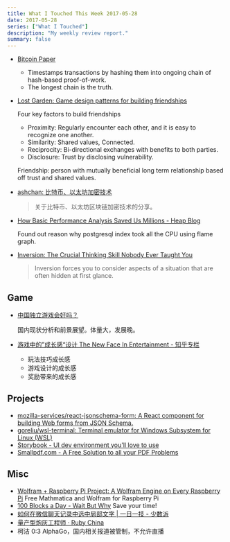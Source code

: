 ```yaml
---
title: What I Touched This Week 2017-05-28
date: 2017-05-28
series: ["What I Touched"]
description: "My weekly review report."
summary: false
---
```


- [Bitcoin Paper](https://bitcoin.org/bitcoin.pdf)

    - Timestamps transactions by hashing them into ongoing chain of hash-based proof-of-work.
    - The longest chain is the truth.

- [Lost Garden: Game design patterns for building friendships](http://www.lostgarden.com/2017/01/game-design-patterns-for-building.html)

    Four key factors to build friendships

    - Proximity: Regularly encounter each other, and it is easy to recognize one another.
    - Similarity: Shared values, Connected.
    - Reciprocity: Bi-directional exchanges with benefits to both parties.
    - Disclosure: Trust by disclosing vulnerability.

    Friendship: person with mutually beneficial long term relationship based off trust and shared values.

- [ashchan: 比特币、以太坊加密技术](https://github.com/ashchan/bitcoin-ethereum-cryptography)

    > 关于比特币、以太坊区块链加密技术的分享。

- [How Basic Performance Analysis Saved Us Millions - Heap Blog](https://blog.heapanalytics.com/basic-performance-analysis-saved-us-millions/)

    Found out reason why postgresql index took all the CPU using flame graph.

- [Inversion: The Crucial Thinking Skill Nobody Ever Taught You](http://jamesclear.com/inversion)

    > Inversion forces you to consider aspects of a situation that are often hidden at first glance.

<!--more-->

## Game

- [中国独立游戏会好吗？](https://zhuanlan.zhihu.com/p/27069470)

    国内现状分析和前景展望。体量大，发展晚。

- [游戏中的”成长感“设计 The New Face In Entertainment - 知乎专栏](https://zhuanlan.zhihu.com/p/27130622)

    - 玩法技巧成长感
    - 游戏设计的成长感
    - 奖励带来的成长感

## Projects

- [mozilla-services/react-jsonschema-form: A React component for building Web forms from JSON Schema.](https://github.com/mozilla-services/react-jsonschema-form)
- [goreliu/wsl-terminal: Terminal emulator for Windows Subsystem for Linux (WSL)](https://github.com/goreliu/wsl-terminal)
- [Storybook - UI dev environment you'll love to use](https://storybooks.js.org/)
- [Smallpdf.com - A Free Solution to all your PDF Problems](https://smallpdf.com/)

## Misc

- [Wolfram + Raspberry Pi Project: A Wolfram Engine on Every Raspberry Pi](http://www.wolfram.com/raspberry-pi/)
    Free Mathmatica and Wolfram for Raspberry Pi
- [100 Blocks a Day - Wait But Why](http://waitbutwhy.com/2016/10/100-blocks-day.html)
    Save your time!
- [如何在微信聊天记录中选中局部文字 | 一日一技 - 少数派](https://sspai.com/post/39301)
- [量产型炮灰工程师 · Ruby China](https://ruby-china.org/topics/33036)
- 柯洁 0:3 AlphaGo，国内相关报道被管制，不允许直播

